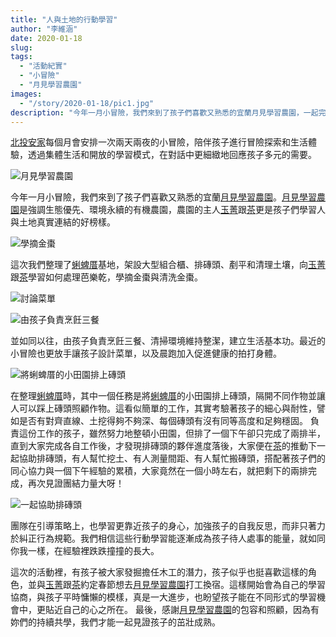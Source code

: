 ```yaml
---
title: "人與土地的行動學習"
author: "李維涵"
date: 2020-01-18
slug: 
tags:
  - "活動紀實"
  - "小冒險"
  - "月見學習農園"
images: 
  - "/story/2020-01-18/pic1.jpg"
description: "今年一月小冒險，我們來到了孩子們喜歡又熟悉的宜蘭月見學習農園，一起完成各種不同的農園工作，且透過集體生活和開放的學習模式，在對話中更細緻地回應孩子多元的需要。我們相信這些行動學習能逐漸成為孩子待人處事的能量，如同你我一樣，在經驗裡跌跌撞撞的長大。"
---
```


<u>北投安家</u>每個月會安排一次兩天兩夜的小冒險，陪伴孩子進行冒險探索和生活體驗，透過集體生活和開放的學習模式，在對話中更細緻地回應孩子多元的需要。

![月見學習農園](pic1.jpg "月見學習農園")

今年一月小冒險，我們來到了孩子們喜歡又熟悉的宜蘭<u>月見學習農園</u>。<u>月見學習農園</u>是強調生態優先、環境永續的有機農園，農園的主人<u>玉菁</u>跟<u>茶</u>更是孩子們學習人與土地真實連結的好榜樣。

![學摘金棗](pic2.jpg "學摘金棗")

這次我們整理了<u>蜊蜱厝</u>基地，架設大型組合櫃、排磚頭、剷平和清理土壤，向<u>玉菁</u>跟<u>茶</u>學習如何處理芭樂乾，學摘金棗與清洗金棗。

![討論菜單](pic4.jpg "討論菜單")

![由孩子負責烹飪三餐](pic3.jpg "由孩子負責烹飪三餐")

並如同以往，由孩子負責烹飪三餐、清掃環境維持整潔，建立生活基本功。最近的小冒險也更放手讓孩子設計菜單，以及晨跑加入促進健康的拍打身體。

![將蜊蜱厝的小田園排上磚頭](pic5.jpg "將蜊蜱厝的小田園排上磚頭")

在整理<u>蜊蜱厝</u>時，其中一個任務是將<u>蜊蜱厝</u>的小田園排上磚頭，隔開不同作物並讓人可以踩上磚頭照顧作物。這看似簡單的工作，其實考驗著孩子的細心與耐性，譬如是否有對齊直線、土挖得夠不夠深、每個磚頭有沒有同等高度和足夠穩固。
負責這份工作的孩子，雖然努力地整頓小田園，但排了一個下午卻只完成了兩排半，直到大家完成各自工作後，才發現排磚頭的夥伴進度落後，大家便在<u>茶</u>的推動下一起協助排磚頭，有人幫忙挖土、有人測量間距、有人幫忙搬磚頭，搭配著孩子們的同心協力與一個下午經驗的累積，大家竟然在一個小時左右，就把剩下的兩排完成，再次見證團結力量大呀！

![一起協助排磚頭](pic6.jpg "一起協助排磚頭")

團隊在引導策略上，也學習更靠近孩子的身心，加強孩子的自我反思，而非只著力於糾正行為規範。我們相信這些行動學習能逐漸成為孩子待人處事的能量，就如同你我一樣，在經驗裡跌跌撞撞的長大。

這次的活動裡，有孩子被大家發掘擔任木工的潛力，孩子似乎也挺喜歡這樣的角色，並與<u>玉菁</u>跟<u>茶</u>約定春節想去<u>月見學習農園</u>打工換宿。這樣開始會為自己的學習協商，與孩子平時慵懶的模樣，真是一大進步，也盼望孩子能在不同形式的學習機會中，更貼近自己的心之所在。
最後，感謝<u>月見學習農園</u>的包容和照顧，因為有妳們的持續共學，我們才能一起見證孩子的茁壯成熟。
